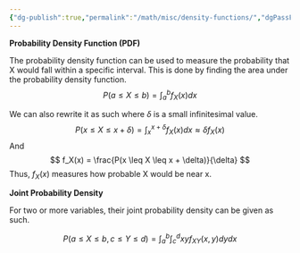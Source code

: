 ```yaml
---
{"dg-publish":true,"permalink":"/math/misc/density-functions/","dgPassFrontmatter":true,"noteIcon":""}
---
```




**Probability Density Function (PDF)**

The probability density function can be used to measure the probability that X would fall within a specific interval. This is done by finding the area under the probability density function.
$$
P(a \leq X \leq b) = \int_a^b f_X(x) dx
$$

We can also rewrite it as such where $\delta$ is a small infinitesimal value. 
$$
P(x \leq X \leq x + \delta ) = \int_x^{x+\delta} f_X(x) dx \approx \delta f_X(x)
$$
And
$$
f_X(x) = \frac{P(x \leq X \leq x + \delta)}{\delta}
$$
Thus, $f_X(x)$ measures how probable X would be near x.

**Joint Probability Density**

For two or more variables, their joint probability density can be given as such.

$$
P(a \leq X \leq b, c \leq Y \leq d) = \int_a^b \int_c^d xy f_{XY}(x,y) dy dx
$$

